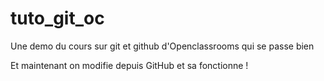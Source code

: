 # tuto_git_oc
Une demo du cours sur git et github d'Openclassrooms qui se passe bien

Et maintenant on modifie depuis GitHub et sa fonctionne !

